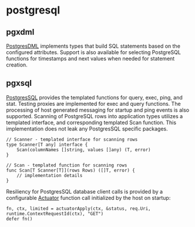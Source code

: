 # postgresql

## pgxdml

[PostgresDML][pgxdmlpkg] implements types that build SQL statements based on the configured attributes. Support is also available for selecting
PostgreSQL functions for timestamps and next values when needed for statement creation.

## pgxsql

[PostgresSQL][pgxsqlpkg] provides the templated functions for query, exec, ping, and stat. Testing proxies are implemented for exec and query functions.
The processing of host generated messaging for startup and ping events is also supported. Scanning of PostgreSQL rows into application types utilizes a
templated interface, and corresponding templated Scan function. This implementation does not leak any PostgresSQL specific packages.

~~~
// Scanner - templated interface for scanning rows
type Scanner[T any] interface {
	Scan(columnNames []string, values []any) (T, error)
}

// Scan - templated function for scanning rows
func Scan[T Scanner[T]](rows Rows) ([]T, error) {
    // implementation details
}
~~~

Resiliency for PostgresSQL database client calls is provided by a configurable [Actuator][actuatorcall] function call initialized by the host on startup:
~~~
fn, ctx, limited = actuatorApply(ctx, &status, req.Uri, runtime.ContextRequestId(ctx), "GET")
defer fn()
~~~

[pgxdmlpkg]: <https://pkg.go.dev/github.com/idiomatic-go/postgresql/pgxdml/http>
[pgxsqlpkg]: <https://pkg.go.dev/github.com/idiomatic-go/postgresql/pgxsql>
[actuatorcall]: <https://pkg.go.dev/github.com/idiomatic-go/resiliency/actuatorr#EgressApply>
